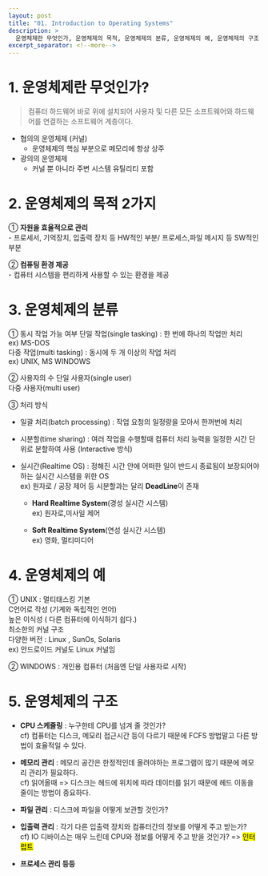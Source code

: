 ```yaml
---
layout: post
title: "01. Introduction to Operating Systems"
description: >
  운영체제란 무엇인가, 운영체제의 목적, 운영체제의 분류, 운영체제의 예, 운영체제의 구조
excerpt_separator: <!--more-->
---
```


<!--more-->

# 1. 운영체제란 무엇인가?

> 컴퓨터 하드웨어 바로 위에 설치되어 사용자 및 다른 모든 소프트웨어와 하드웨어를 연결하는 소프트웨어 계층이다.

- 협의의 운영체제 (커널)
  - 운영체제의 핵심 부분으로 메모리에 항상 상주
- 광의의 운영체제
  - 커널 뿐 아니라 주변 시스템 유틸리티 포함

# 2. 운영체제의 목적 2가지
① **자원을 효율적으로 관리**  
\- 프로세서, 기억장치, 입출력 장치 등 HW적인 부분/ 프로세스,파일 메시지 등 SW적인 부분  

② **컴퓨팅 환경 제공**  
\- 컴퓨터 시스템을 편리하게 사용할 수 있는 환경을 제공


# 3. 운영체제의 분류

① 동시 작업 가능 여부 
단일 작업(single tasking) : 한 번에 하나의 작업만 처리  
ex) MS-DOS  
다중 작업(multi tasking) : 동시에 두 개 이상의 작업 처리  
ex) UNIX, MS WINDOWS

② 사용자의 수 
단일 사용자(single user)  
다중 사용자(multi user)

③ 처리 방식
- 일괄 처리(batch processing) : 작업 요청의 일정량을 모아서 한꺼번에 처리

- 시분할(time sharing) : 여러 작업을 수행할때 컴퓨터 처리 능력을 일정한 시간 단위로 분할하여 사용 (Interactive 방식)

- 실시간(Realtime OS) : 정해진 시간 안에 어떠한 일이 반드시 종료됨이 보장되어야 하는 실시간 시스템을 위한 OS    
ex) 원자로 / 공장 제어 등 시분할과는 달리 **DeadLine**이 존재
  - **Hard Realtime System**(경성 실시간 시스템)  
  ex) 원자로,미사일 제어

  - **Soft Realtime System**(연성 실시간 시스템)  
  ex) 영화, 멀티미디어

# 4. 운영체제의 예
① UNIX : 멀티태스킹 기본  
C언어로 작성 (기계와 독립적인 언어)   
높은 이식성 ( 다른 컴퓨터에 이식하기 쉽다.)   
최소한의 커널 구조  
다양한 버전 : Linux , SunOs, Solaris  
ex) 안드로이드 커널도 Linux 커널임

② WINDOWS : 개인용 컴퓨터 (처음엔 단일 사용자로 시작)

# 5. 운영체제의 구조
- **CPU 스케줄링** : 누구한테 CPU를 넘겨 줄 것인가?   
cf) 컴퓨터는 디스크, 메모리 접근시간 등이 다르기 때문에 FCFS 방법말고 다른 방법이 효율적일 수 있다. 

- **메모리 관리** : 메모리 공간은 한정적인데 올려야하는 프로그램이 많기 때문에 메모리 관리가 필요하다.  
cf) 읽어올때 => 디스크는 헤드에 위치에 따라 데이터를 읽기 때문에 헤드 이동을 줄이는 방법이 중요하다.  

- **파일 관리** : 디스크에 파일을 어떻게 보관할 것인가? 

- **입출력 관리** : 각기 다른 입출력 장치와 컴퓨터간의 정보를 어떻게 주고 받는가?   
cf) IO 디바이스는 매우 느린데 CPU와 정보를 어떻게 주고 받을 것인가? => <mark>인터럽트</mark>

- **프로세스 관리 등등**